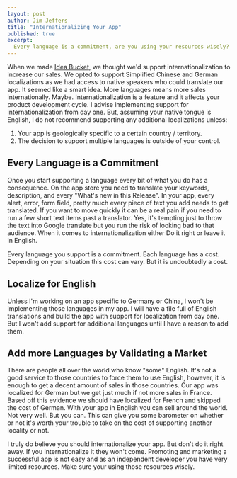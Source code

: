```yaml
---
layout: post
author: Jim Jeffers
title: "Internationalizing Your App"
published: true
excerpt:
  Every language is a commitment, are you using your resources wisely?
---
```


When we made [Idea Bucket](http://ideabucket.me), we thought we'd support internationalization to increase our sales. We opted to support Simplified Chinese and German localizations as we had access to native speakers who could translate our app. It seemed like a smart idea. More languages means more sales internationally. Maybe. Internationalization is a feature and it affects your product development cycle. I advise implementing support for internationalization from day one. But, assuming your native tongue is English, I do not recommend supporting any additional localizations unless:

1. Your app is geologically specific to a certain country / territory.
2. The decision to support multiple languages is outside of your control.

## Every Language is a Commitment

Once you start supporting a language every bit of what you do has a consequence. On the app store you need to translate your keywords, description, and every "What's new in this Release". In your app, every alert, error, form field, pretty much every piece of text you add needs to get translated. If you want to move quickly it can be a real pain if you need to run a few short text items past a translator. Yes, it's tempting just to throw the text into Google translate but you run the risk of looking bad to that audience. When it comes to internationalization either Do it right or leave it in English.

Every language you support is a commitment. Each language has a cost. Depending on your situation this cost can vary. But it is undoubtedly a cost.

## Localize for English

Unless I'm working on an app specific to Germany or China, I won't be implementing those languages in my app. I will have a file full of English translations and build the app with support for localization from day one. But I won't add support for additional languages until I have a reason to add them.

## Add more Languages by Validating a Market

There are people all over the world who know "some" English. It's not a good service to those countries to force them to use English, however, it is enough to get a decent amount of sales in those countries. Our app was localized for German but we get just much if not more sales in France. Based off this evidence we should have localized for French and skipped the cost of German. With your app in English you can sell around the world. Not very well. But you can. This can give you some barometer on whether or not it's worth your trouble to take on the cost of supporting another locality or not.

I truly do believe you should internationalize your app. But don't do it right away. If you internationalize it they won't come. Promoting and marketing a successful app is not easy and as an independent developer you have very limited resources. Make sure your using those resources wisely.